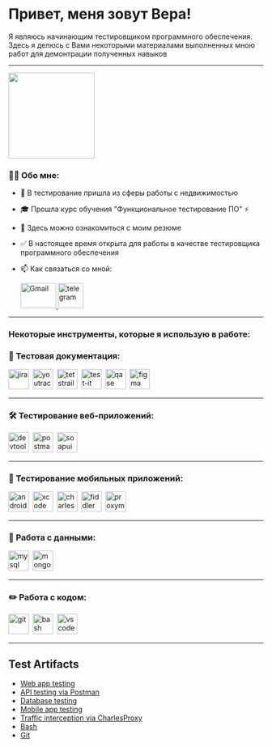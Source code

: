 <h1> Привет, меня зовут Вера!</h1>
<p> Я являюсь начинающим тестировщиком программного обеспечения. Здесь я делюсь с Вами некоторыми материалами выполненных мною работ для демонтрации полученных навыков </p>

---

<img align="center" src="https://media.tenor.com/1wswTEx2a1AAAAAC/anyone-hello.gif" height="170">


### 👩‍💻 Обо мне:

- 🌆 В тестирование пришла из сферы работы с недвижимостью
- 🎓 Прошла курс обучения "Функциональное тестирование ПО" ⚡
- 📰 Здесь можно ознакомиться с моим резюме
- ✅ В настоящее время открыта для работы в качестве тестировщика программного обеспечения

- 📫 Как связаться со мной: 

  <div id="badges">
    <a href="https://verahome@internet.ru" target="_blank">
      <img src="https://img.shields.io/badge/Gmail-D14836?style=for-the-badge&logo=gmail&logoColor=white" width="70" height="50" alt="Gmail" />
    </a>
    <a href="https://t.me/VMkulalaeva" target="_blank">
      <img src="https://cdn-icons-png.flaticon.com/512/2111/2111646.png" width="50" height="50" alt="telegram" />
    </a>
  </div>

---

### Некоторые инструменты, которые я использую в работе:

### 📁 Тестовая документация:

<div>
  <img src="https://cdn.jsdelivr.net/gh/devicons/devicon/icons/jira/jira-original.svg" title="jira" alt="jira" width="40" height="40"/>&nbsp
  <img src="https://upload.wikimedia.org/wikipedia/commons/thumb/8/8d/YouTrack_Icon.svg/1024px-YouTrack_Icon.svg.png?20200803082248" title="youtrack" alt="youtrack" width="40" height="40"/>&nbsp
  <img src="https://codahosted.io/packs/21236/unversioned/assets/LOGO/ba1091c59bab89cd2fd0f289622731fe16113d7b00905abe64759c313a4b73b76c1b0426076ed76cb74752234c734131df46992d5b8b48fc13e264240e4f7119f736cfeb64df36ded54b5cbf6198b9cadedf18dd0cac5c7dbcd16e6336c29363cd1292ba" title="testrail" alt="tetstrail" width="40" height="40"/>&nbsp
  <img src="https://docs.testit.software/images/testit_logo_icon.png" title="test-it" alt="test-it" width="40" height="40"/>&nbsp
  <img src="https://luna1.co/eb0187.png" title="qase" alt="qase" width="40" height="40"/>&nbsp
  <img src="https://cdn.jsdelivr.net/gh/devicons/devicon/icons/figma/figma-original.svg" title="figma" alt="figma" width="40" height="40"/>&nbsp
</div>

---

### 🛠 Тестирование веб-приложений:

<div>
  <img src="https://d33wubrfki0l68.cloudfront.net/38b5c953a4667366685d55db55d057c86db1fc54/a0fdc/static/acae6b24d940347661ca901ea07f47c1/chrome-dev-logo-icon.png" title="devtools" alt="devtools" width="40" height="40"/>&nbsp
  <img src="https://seeklogo.com/images/P/postman-logo-F43375A2EB-seeklogo.com.png" title="postman" alt="postman" width="40" height="40"/>&nbsp
  <img src="https://static0.smartbear.co/smartbearbrand/media/images/home/soapui-icon.svg" title="soapui" alt="soapui" width="40" height="40"/>&nbsp
</div>

---

### 📱 Тестирование мобильных приложений:

<div>
  <img src="https://cdn.jsdelivr.net/gh/devicons/devicon/icons/androidstudio/androidstudio-original.svg" title="android-studio" alt="android-studio" width="40" height="40"/>&nbsp
  <img src="https://cdn.jsdelivr.net/gh/devicons/devicon/icons/xcode/xcode-original.svg" title="xcode" alt="xcode" width="40" height="40"/>&nbsp
  <img src="https://cdn.icon-icons.com/icons2/3053/PNG/512/charles_proxy_macos_bigsur_icon_190302.png" title="charles-proxy" alt="charles-proxy" width="40" height="40"/>&nbsp
  <img src="https://www.megaleechers.com/storage/Fiddler-Everywhere-Icon.png" title="fiddler" alt="fiddler" width="40" height="40"/>&nbsp
  <img src="https://pbs.twimg.com/profile_images/1589614420766126080/slAIVDtr_400x400.jpg" title="proxyman" alt="proxyman" width="40" height="40"/>&nbsp
</div>

---

### 💾 Работа с данными:

<div>
  <img src="https://cdn.jsdelivr.net/gh/devicons/devicon/icons/mysql/mysql-original.svg" title="mysql" alt="mysql" width="40" height="40"/>&nbsp
  <img src="https://cdn.jsdelivr.net/gh/devicons/devicon/icons/mongodb/mongodb-original.svg" title="mongodb" alt="mongodb" width="40" height="40"/>&nbsp
</div>

---

### ✏️ Работа с кодом:

<div>
  <img src="https://cdn.jsdelivr.net/gh/devicons/devicon/icons/git/git-original.svg" title="git" alt="git" width="40" height="40"/>&nbsp
  <img src="https://upload.wikimedia.org/wikipedia/commons/thumb/4/4b/Bash_Logo_Colored.svg/1024px-Bash_Logo_Colored.svg.png?20180723054350" title="bash" alt="bash" width="40" height="40"/>&nbsp
  <img src="https://cdn.jsdelivr.net/gh/devicons/devicon/icons/vscode/vscode-original.svg" title="vscode" alt="vscode" width="40" height="40"/>&nbsp
  
</div>

---

<h2>Test Artifacts </h2>
<p> 
 <ul>
<li>  <a href="https://github.com/VeraKulalaeva/Web_app_testing">Web app testing</a>  </li>
<li>  <a href="https://github.com/VeraKulalaeva/API_testing_via_Postman"> API testing via Postman </a>   </li>
<li> <a href="https://github.com/VeraKulalaeva/Database_testing">Database testing</a>   </li>
<li>  <a href="https://github.com/VeraKulalaeva/Mobile_app_testing"> Mobile app testing</a>   </li>
<li> <a href="https://github.com/VeraKulalaeva/Traffic_interception">Traffic interception via CharlesProxy</a>  </li>
<li> <a href="https://github.com/VeraKulalaeva/Bush"> Bash </a>  </li>
<li> <a href="https://github.com/VeraKulalaeva/Git"> Git </a> </li>
</ul>
</p>


<!-- ### 💻 Пройденные курсы:

| Курсы                                                           | Дата              |
| ----------------------------------------------------------------| :---------------: |
| netology.ru/Старт в программировании                            | 02/2022 - 03/2022 |

--- -->
